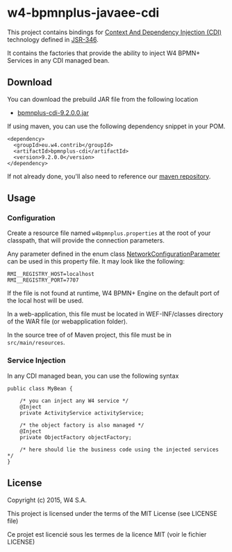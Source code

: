 w4-bpmnplus-javaee-cdi
======================

This project contains bindings for [Context And Dependency Injection (CDI)](http://cdi-spec.org/) technology defined in [JSR-346](https://jcp.org/en/jsr/detail?id=346).

It contains the factories that provide the ability to inject W4 BPMN+ Services in any CDI managed bean.


Download
--------

You can download the prebuild JAR file from the following location
 
 - [bpmnplus-cdi-9.2.0.0.jar](http://maven.w4store.com/repository/contrib/eu/w4/contrib/bpmnplus-cdi/9.2.0.0/bpmnplus-cdi-9.2.0.0.jar) 

If using maven, you can use the following dependency snippet in your POM.

    <dependency>
      <groupId>eu.w4.contrib</groupId>
      <artifactId>bpmnplus-cdi</artifactId>
      <version>9.2.0.0</version>
    </dependency>

If not already done, you'll also need to reference our [maven repository](https://maven.w4store.com).


Usage
-----

### Configuration

Create a resource file named `w4bpmnplus.properties` at the root of your classpath, that will provide the connection parameters.

Any parameter defined in the enum class [NetworkConfigurationParameter](http://docs.w4store.com/9100/API/BP/javadocs/engineClient/eu/w4/engine/client/configuration/NetworkConfigurationParameter.html) can be used in this property file. It may look like the following:

    RMI__REGISTRY_HOST=localhost
    RMI__REGISTRY_PORT=7707

If the file is not found at runtime, W4 BPMN+ Engine on the default port of the local host will be used.

In a web-application, this file must be located in WEF-INF/classes directory of the WAR file (or webapplication folder).

In the source tree of of Maven project, this file must be in `src/main/resources`.



### Service Injection

In any CDI managed bean, you can use the following syntax

    public class MyBean {

        /* you can inject any W4 service */
        @Inject
        private ActivityService activityService;

        /* the object factory is also managed */
        @Inject
        private ObjectFactory objectFactory;

        /* here should lie the business code using the injected services */
    }


License
-------

Copyright (c) 2015, W4 S.A. 

This project is licensed under the terms of the MIT License (see LICENSE file)

Ce projet est licencié sous les termes de la licence MIT (voir le fichier LICENSE)
